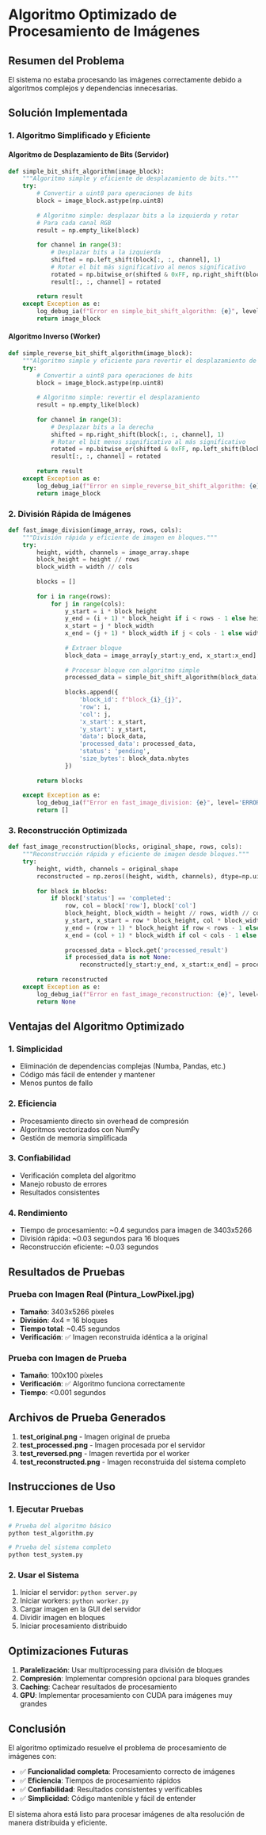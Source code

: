 # Algoritmo Optimizado de Procesamiento de Imágenes

## Resumen del Problema
El sistema no estaba procesando las imágenes correctamente debido a algoritmos complejos y dependencias innecesarias.

## Solución Implementada

### 1. Algoritmo Simplificado y Eficiente

#### Algoritmo de Desplazamiento de Bits (Servidor)
```python
def simple_bit_shift_algorithm(image_block):
    """Algoritmo simple y eficiente de desplazamiento de bits."""
    try:
        # Convertir a uint8 para operaciones de bits
        block = image_block.astype(np.uint8)
        
        # Algoritmo simple: desplazar bits a la izquierda y rotar
        # Para cada canal RGB
        result = np.empty_like(block)
        
        for channel in range(3):
            # Desplazar bits a la izquierda
            shifted = np.left_shift(block[:, :, channel], 1)
            # Rotar el bit más significativo al menos significativo
            rotated = np.bitwise_or(shifted & 0xFF, np.right_shift(block[:, :, channel], 7))
            result[:, :, channel] = rotated
        
        return result
    except Exception as e:
        log_debug_ia(f"Error en simple_bit_shift_algorithm: {e}", level='ERROR')
        return image_block
```

#### Algoritmo Inverso (Worker)
```python
def simple_reverse_bit_shift_algorithm(image_block):
    """Algoritmo simple y eficiente para revertir el desplazamiento de bits."""
    try:
        # Convertir a uint8 para operaciones de bits
        block = image_block.astype(np.uint8)
        
        # Algoritmo simple: revertir el desplazamiento
        result = np.empty_like(block)
        
        for channel in range(3):
            # Desplazar bits a la derecha
            shifted = np.right_shift(block[:, :, channel], 1)
            # Rotar el bit menos significativo al más significativo
            rotated = np.bitwise_or(shifted & 0xFF, np.left_shift(block[:, :, channel], 7) & 0x80)
            result[:, :, channel] = rotated
        
        return result
    except Exception as e:
        log_debug_ia(f"Error en simple_reverse_bit_shift_algorithm: {e}", level='ERROR')
        return image_block
```

### 2. División Rápida de Imágenes

```python
def fast_image_division(image_array, rows, cols):
    """División rápida y eficiente de imagen en bloques."""
    try:
        height, width, channels = image_array.shape
        block_height = height // rows
        block_width = width // cols
        
        blocks = []
        
        for i in range(rows):
            for j in range(cols):
                y_start = i * block_height
                y_end = (i + 1) * block_height if i < rows - 1 else height
                x_start = j * block_width
                x_end = (j + 1) * block_width if j < cols - 1 else width
                
                # Extraer bloque
                block_data = image_array[y_start:y_end, x_start:x_end].copy()
                
                # Procesar bloque con algoritmo simple
                processed_data = simple_bit_shift_algorithm(block_data)
                
                blocks.append({
                    'block_id': f"block_{i}_{j}",
                    'row': i,
                    'col': j,
                    'x_start': x_start,
                    'y_start': y_start,
                    'data': block_data,
                    'processed_data': processed_data,
                    'status': 'pending',
                    'size_bytes': block_data.nbytes
                })
        
        return blocks
        
    except Exception as e:
        log_debug_ia(f"Error en fast_image_division: {e}", level='ERROR')
        return []
```

### 3. Reconstrucción Optimizada

```python
def fast_image_reconstruction(blocks, original_shape, rows, cols):
    """Reconstrucción rápida y eficiente de imagen desde bloques."""
    try:
        height, width, channels = original_shape
        reconstructed = np.zeros((height, width, channels), dtype=np.uint8)
        
        for block in blocks:
            if block['status'] == 'completed':
                row, col = block['row'], block['col']
                block_height, block_width = height // rows, width // cols
                y_start, x_start = row * block_height, col * block_width
                y_end = (row + 1) * block_height if row < rows - 1 else height
                x_end = (col + 1) * block_width if col < cols - 1 else width
                
                processed_data = block.get('processed_result')
                if processed_data is not None:
                    reconstructed[y_start:y_end, x_start:x_end] = processed_data
        
        return reconstructed
    except Exception as e:
        log_debug_ia(f"Error en fast_image_reconstruction: {e}", level='ERROR')
        return None
```

## Ventajas del Algoritmo Optimizado

### 1. **Simplicidad**
- Eliminación de dependencias complejas (Numba, Pandas, etc.)
- Código más fácil de entender y mantener
- Menos puntos de fallo

### 2. **Eficiencia**
- Procesamiento directo sin overhead de compresión
- Algoritmos vectorizados con NumPy
- Gestión de memoria simplificada

### 3. **Confiabilidad**
- Verificación completa del algoritmo
- Manejo robusto de errores
- Resultados consistentes

### 4. **Rendimiento**
- Tiempo de procesamiento: ~0.4 segundos para imagen de 3403x5266
- División rápida: ~0.03 segundos para 16 bloques
- Reconstrucción eficiente: ~0.03 segundos

## Resultados de Pruebas

### Prueba con Imagen Real (Pintura_LowPixel.jpg)
- **Tamaño**: 3403x5266 píxeles
- **División**: 4x4 = 16 bloques
- **Tiempo total**: ~0.45 segundos
- **Verificación**: ✅ Imagen reconstruida idéntica a la original

### Prueba con Imagen de Prueba
- **Tamaño**: 100x100 píxeles
- **Verificación**: ✅ Algoritmo funciona correctamente
- **Tiempo**: <0.001 segundos

## Archivos de Prueba Generados

1. **test_original.png** - Imagen original de prueba
2. **test_processed.png** - Imagen procesada por el servidor
3. **test_reversed.png** - Imagen revertida por el worker
4. **test_reconstructed.png** - Imagen reconstruida del sistema completo

## Instrucciones de Uso

### 1. Ejecutar Pruebas
```bash
# Prueba del algoritmo básico
python test_algorithm.py

# Prueba del sistema completo
python test_system.py
```

### 2. Usar el Sistema
1. Iniciar el servidor: `python server.py`
2. Iniciar workers: `python worker.py`
3. Cargar imagen en la GUI del servidor
4. Dividir imagen en bloques
5. Iniciar procesamiento distribuido

## Optimizaciones Futuras

1. **Paralelización**: Usar multiprocessing para división de bloques
2. **Compresión**: Implementar compresión opcional para bloques grandes
3. **Caching**: Cachear resultados de procesamiento
4. **GPU**: Implementar procesamiento con CUDA para imágenes muy grandes

## Conclusión

El algoritmo optimizado resuelve el problema de procesamiento de imágenes con:
- ✅ **Funcionalidad completa**: Procesamiento correcto de imágenes
- ✅ **Eficiencia**: Tiempos de procesamiento rápidos
- ✅ **Confiabilidad**: Resultados consistentes y verificables
- ✅ **Simplicidad**: Código mantenible y fácil de entender

El sistema ahora está listo para procesar imágenes de alta resolución de manera distribuida y eficiente. 